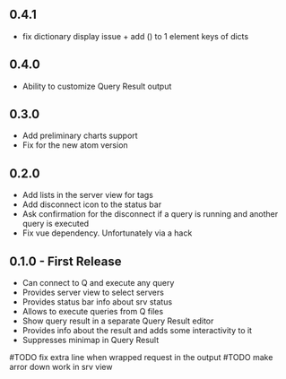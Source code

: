 ## 0.4.1
* fix dictionary display issue + add () to 1 element keys of dicts

## 0.4.0
* Ability to customize Query Result output

## 0.3.0
* Add preliminary charts support
* Fix for the new atom version

## 0.2.0
* Add lists in the server view for tags
* Add disconnect icon to the status bar
* Ask confirmation for the disconnect if a query is running and another query is executed
* Fix vue dependency. Unfortunately via a hack

## 0.1.0 - First Release
* Can connect to Q and execute any query
* Provides server view to select servers
* Provides status bar info about srv status
* Allows to execute queries from Q files
* Show query result in a separate Query Result editor
* Provides info about the result and adds some interactivity to it
* Suppresses minimap in Query Result

#TODO fix extra line when wrapped request in the output
#TODO make arror down work in srv view
